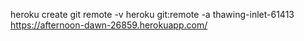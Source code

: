 heroku create
git remote -v
heroku git:remote -a thawing-inlet-61413 
https://afternoon-dawn-26859.herokuapp.com/